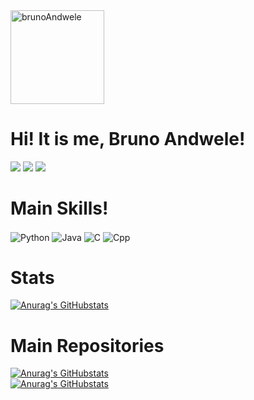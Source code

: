 <div>
  <img
    align="center-right"
    alt="brunoAndwele"
    height="150"
    src="https://cdn.discordapp.com/attachments/963985952374661120/1093913156436381789/Screenshot_2023-04-07_at_11.59.25.png"
  />
  <h1>Hi! It is me, Bruno Andwele!</h1>
</div>

<div>
  <a
    href="https://www.linkedin.com/in/brunoandwele/"
    target="_blank"
    ><img
      src="https://img.shields.io/badge/-LinkedIn-%230077B5?style=for-the-badge&logo=linkedin&logoColor=white"
      target="_blank"
  /></a>
  <a href="mailto:bruno.3a@outlook.com"
    ><img
      src="https://img.shields.io/badge/Microsoft_Outlook-0078D4?style=for-the-badge&logo=microsoft-outlook&logoColor=white"
  /></a>
  <a href="https://www.instagram.com/brunoAndwele/"
    ><img
      src="https://img.shields.io/badge/-Instagram-%23E4405F?style=for-the-badge&logo=instagram&logoColor=white"
      target="_blank"
  /></a>
</div>

<div>
  <h1>Main Skills!</h1>
  <img
    align="center"
    alt="Python"
    src="https://img.shields.io/badge/Python-3776AB?style=for-the-badge&logo=python&logoColor=white"
  />
  <img
    align="center"
    alt="Java"
    src="https://img.shields.io/badge/Java-ED8B00?style=for-the-badge&logo=openjdk&logoColor=white"
  />
  <img
    align="center"
    alt="C"
    src="https://img.shields.io/badge/C-00599C?style=for-the-badge&logo=c&logoColor=white"
  />
  <img
    align="center"
    alt="Cpp"
    src="https://img.shields.io/badge/C%2B%2B-00599C?style=for-the-badge&logo=c%2B%2B&logoColor=white"
  />
</div>

<div>
  <h1>Stats</h1>
</div>

[![Anurag's GitHubstats](https://github-readme-stats.vercel.app/api?username=brunoandwele&show_icons=true&theme=gruvbox_light)](https://github.com/brunoandwele)

<div>
  <h1>Main Repositories</h1>
</div>

[![Anurag's GitHubstats](https://github-readme-stats.vercel.app/api/pin?username=brunoandwele&repo=FinancialManagerInC&theme=gruvbox_light)](https://github.com/brunoandwele/FinancialManagerInC)
<br>
[![Anurag's GitHubstats](https://github-readme-stats.vercel.app/api/pin?username=brunoandwele&repo=RiceOnFireGame&theme=gruvbox_light)](https://github.com/brunoandwele/RiceOnFireGame)

